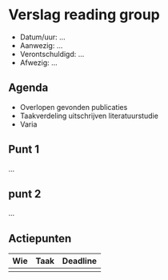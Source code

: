 # Verslag reading group

- Datum/uur: ...
- Aanwezig: ...
- Verontschuldigd: ...
- Afwezig: ...

## Agenda

- Overlopen gevonden publicaties
- Taakverdeling uitschrijven literatuurstudie
- Varia

## Punt 1

...

## punt 2

...

## Actiepunten

| Wie  | Taak | Deadline |
| :--- | :--- | :------- |
|      |      |          |